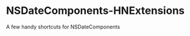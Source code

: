 NSDateComponents-HNExtensions
=============================

A few handy shortcuts for NSDateComponents
